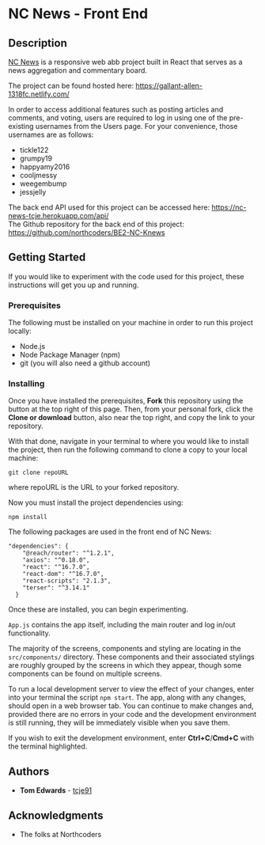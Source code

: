 # NC News - Front End

## Description

[NC News](https://gallant-allen-1318fc.netlify.com/) is a responsive web abb project built in React that serves as a news aggregation and commentary board.

The project can be found hosted here: https://gallant-allen-1318fc.netlify.com/

In order to access additional features such as posting articles and comments, and voting, users are required to log in using one of the pre-existing usernames from the Users page. For your convenience, those usernames are as follows:

* tickle122
* grumpy19
* happyamy2016
* cooljmessy
* weegembump
* jessjelly

The back end API used for this project can be accessed here: https://nc-news-tcje.herokuapp.com/api/  
The Github repository for the back end of this project: https://github.com/northcoders/BE2-NC-Knews

## Getting Started

If you would like to experiment with the code used for this project, these instructions will get you up and running.

### Prerequisites

The following must be installed on your machine in order to run this project locally:

* Node.js
* Node Package Manager (npm)
* git (you will also need a github account)

### Installing

Once you have installed the prerequisites, **Fork** this repository using the button at the top right of this page. Then, from your personal fork, click the **Clone or download** button, also near the top right, and copy the link to your repository.

With that done, navigate in your terminal to where you would like to install the project, then run the following command to clone a copy to your local machine:

```
git clone repoURL
```
where repoURL is the URL to your forked repository.  

Now you must install the project dependencies using:
```
npm install
```
The following packages are used in the front end of NC News:

```
"dependencies": {
    "@reach/router": "^1.2.1",
    "axios": "^0.18.0",
    "react": "^16.7.0",
    "react-dom": "^16.7.0",
    "react-scripts": "2.1.3",
    "terser": "^3.14.1"
  }
```
Once these are installed, you can begin experimenting.

```App.js``` contains the app itself, including the main router and log in/out functionality.

The majority of the screens, components and styling are locating in the ```src/components/``` directory. These components and their associated stylings are roughly grouped by the screens in which they appear, though some components can be found on multiple screens.

To run a local development server to view the effect of your changes, enter into your terminal the script ```npm start```. The app, along with any changes, should open in a web browser tab. You can continue to make changes and, provided there are no errors in your code and the development environment is still running, they will be immediately visible when you save them.

If you wish to exit the development environment, enter **Ctrl+C**/**Cmd+C** with the terminal highlighted.

## Authors

- **Tom Edwards** - [tcje91](https://github.com/tcje91)

## Acknowledgments

* The folks at Northcoders